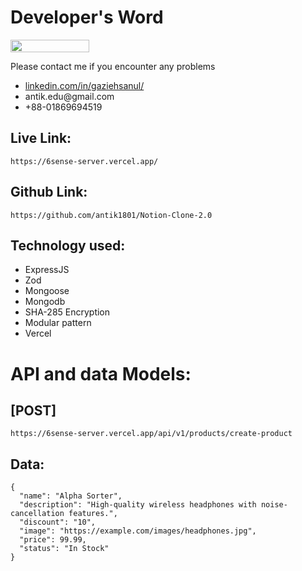 # Developer's Word 
<div style="display: flex; align-items: center;">
    <img src="https://i.ibb.co.com/Zcfr6yN/6sense.png" style="width: 50%; height: auto; margin-right: 5px;" />
</div>
<div>
    <p>Please contact me if you encounter any problems</p>
    <ul>
    <li class="display:flex; align-items: center;"><a href="https://www.linkedin.com/in/gaziehsanul/">linkedin.com/in/gaziehsanul/</a> </li>
    <li class="display:flex; align-items: center;">antik.edu@gmail.com</li>
    <li class="display:flex; align-items: center;">+88-01869694519</li>
    </ul>
</div>

## Live Link: 
```
https://6sense-server.vercel.app/
```
## Github Link: 
```
https://github.com/antik1801/Notion-Clone-2.0 
```

## Technology used: 
<ul>
    <li>ExpressJS</li>
    <li>Zod</li>
    <li>Mongoose</li>
    <li>Mongodb</li>
    <li>SHA-285 Encryption</li>
    <li>Modular pattern</li>
    <li>Vercel</li>
</ul>

# API and data Models: 
## [POST]
```
https://6sense-server.vercel.app/api/v1/products/create-product
```
## Data: 
```
{
  "name": "Alpha Sorter",
  "description": "High-quality wireless headphones with noise-cancellation features.",
  "discount": "10",
  "image": "https://example.com/images/headphones.jpg",
  "price": 99.99,
  "status": "In Stock"
}

```
